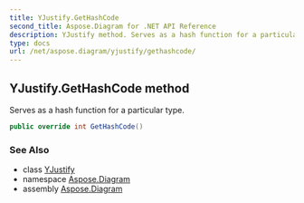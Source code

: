 ```yaml
---
title: YJustify.GetHashCode
second_title: Aspose.Diagram for .NET API Reference
description: YJustify method. Serves as a hash function for a particular type
type: docs
url: /net/aspose.diagram/yjustify/gethashcode/
---
```

## YJustify.GetHashCode method

Serves as a hash function for a particular type.

```csharp
public override int GetHashCode()
```

### See Also

* class [YJustify](../)
* namespace [Aspose.Diagram](../../yjustify/)
* assembly [Aspose.Diagram](../../../)


